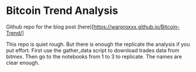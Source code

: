 # Bitcoin Trend Analysis

Github repo for the blog post (here)[https://warproxxx.github.io/Bitcoin-Trend/]

This repo is quiet rough. But there is enough the replicate the analysis if you put effort. First use the gather_data script to download trades data from bitmex. Then go to the notebooks from 1 to 3 to replicate. The names are clear enough.